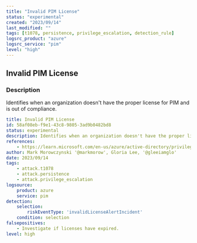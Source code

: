```yaml
---
title: "Invalid PIM License"
status: "experimental"
created: "2023/09/14"
last_modified: ""
tags: [t1078, persistence, privilege_escalation, detection_rule]
logsrc_product: "azure"
logsrc_service: "pim"
level: "high"
---
```


## Invalid PIM License

### Description

Identifies when an organization doesn't have the proper license for PIM and is out of compliance.

```yml
title: Invalid PIM License
id: 58af08eb-f9e1-43c8-9805-3ad9b0482bd8
status: experimental
description: Identifies when an organization doesn't have the proper license for PIM and is out of compliance.
references:
    - https://learn.microsoft.com/en-us/azure/active-directory/privileged-identity-management/pim-how-to-configure-security-alerts#the-organization-doesnt-have-microsoft-entra-premium-p2-or-microsoft-entra-id-governance
author: Mark Morowczynski '@markmorow', Gloria Lee, '@gleeiamglo'
date: 2023/09/14
tags:
    - attack.t1078
    - attack.persistence
    - attack.privilege_escalation
logsource:
    product: azure
    service: pim
detection:
    selection:
        riskEventType: 'invalidLicenseAlertIncident'
    condition: selection
falsepositives:
    - Investigate if licenses have expired.
level: high

```
